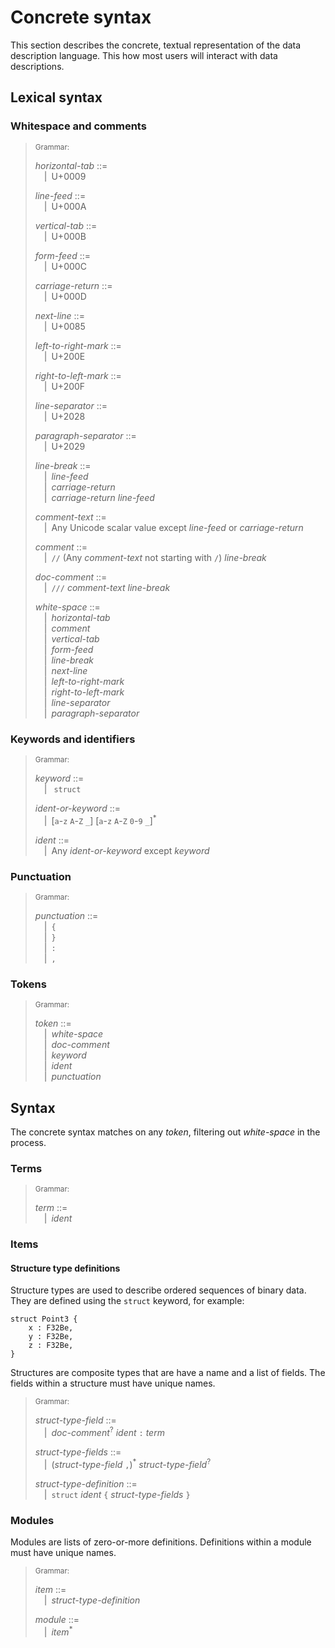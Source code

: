 # Concrete syntax

This section describes the concrete, textual representation of the data
description language. This how most users will interact with data descriptions.

## Lexical syntax

### Whitespace and comments

> <sub>Grammar:<sub>
>
> _horizontal-tab_ ::=\
> &emsp;|&ensp;U+0009
>
> _line-feed_ ::=\
> &emsp;|&ensp;U+000A
>
> _vertical-tab_ ::=\
> &emsp;|&ensp;U+000B
>
> _form-feed_ ::=\
> &emsp;|&ensp;U+000C
>
> _carriage-return_ ::=\
> &emsp;|&ensp;U+000D
>
> _next-line_ ::=\
> &emsp;|&ensp;U+0085
>
> _left-to-right-mark_ ::=\
> &emsp;|&ensp;U+200E
>
> _right-to-left-mark_ ::=\
> &emsp;|&ensp;U+200F
>
> _line-separator_ ::=\
> &emsp;|&ensp;U+2028
>
> _paragraph-separator_ ::=\
> &emsp;|&ensp;U+2029
>
> _line-break_ ::=\
> &emsp;|&ensp;_line-feed_\
> &emsp;|&ensp;_carriage-return_\
> &emsp;|&ensp;_carriage-return_ _line-feed_
>
> _comment-text_ ::=\
> &emsp;|&ensp;Any Unicode scalar value except _line-feed_ or _carriage-return_
>
> _comment_ ::=\
> &emsp;|&ensp;`//` (Any _comment-text_ not starting with `/`) _line-break_
>
> _doc-comment_ ::=\
> &emsp;|&ensp;`///` _comment-text_ _line-break_
>
> _white-space_ ::=\
> &emsp;|&ensp;_horizontal-tab_\
> &emsp;|&ensp;_comment_\
> &emsp;|&ensp;_vertical-tab_\
> &emsp;|&ensp;_form-feed_\
> &emsp;|&ensp;_line-break_\
> &emsp;|&ensp;_next-line_\
> &emsp;|&ensp;_left-to-right-mark_\
> &emsp;|&ensp;_right-to-left-mark_\
> &emsp;|&ensp;_line-separator_\
> &emsp;|&ensp;_paragraph-separator_

### Keywords and identifiers

> <sub>Grammar:<sub>
>
> _keyword_ ::=\
> &emsp;|&ensp; `struct`
>
> _ident-or-keyword_ ::=\
> &emsp;|&ensp;[`a`-`z` `A`-`Z` `_`] [`a`-`z` `A`-`Z` `0`-`9` `_`]<sup>\*</sup>
>
> _ident_ ::=\
> &emsp;|&ensp;Any _ident-or-keyword_ except _keyword_

### Punctuation

> <sub>Grammar:<sub>
>
> _punctuation_ ::=\
> &emsp;|&ensp;`{`\
> &emsp;|&ensp;`}`\
> &emsp;|&ensp;`:`\
> &emsp;|&ensp;`,`

### Tokens

> <sub>Grammar:<sub>
>
> _token_ ::=\
> &emsp;|&ensp;_white-space_\
> &emsp;|&ensp;_doc-comment_\
> &emsp;|&ensp;_keyword_\
> &emsp;|&ensp;_ident_\
> &emsp;|&ensp;_punctuation_

## Syntax

The concrete syntax matches on any _token_, filtering out _white-space_ in the
process.

### Terms

> <sub>Grammar:<sub>
>
> _term_ ::=\
> &emsp;|&ensp;_ident_

### Items

#### Structure type definitions

Structure types are used to describe ordered sequences of binary data.
They are defined using the `struct` keyword, for example:

```
struct Point3 {
    x : F32Be,
    y : F32Be,
    z : F32Be,
}
```

Structures are composite types that are have a name and a list of fields. The
fields within a structure must have unique names.

> <sub>Grammar:<sub>
>
> _struct-type-field_ ::=\
> &emsp;|&ensp;_doc-comment_<sup>?</sup> _ident_ `:` _term_
>
> _struct-type-fields_ ::=\
> &emsp;|&ensp;(_struct-type-field_ `,`)<sup>\*</sup> _struct-type-field_<sup>?</sup>
>
> _struct-type-definition_ ::=\
> &emsp;|&ensp;`struct` _ident_ `{` _struct-type-fields_ `}`

### Modules

Modules are lists of zero-or-more definitions. Definitions within a module must have unique names.

> <sub>Grammar:<sub>
>
> _item_ ::=\
> &emsp;|&ensp;_struct-type-definition_
>
> _module_ ::=\
> &emsp;|&ensp;_item_<sup>\*</sup>
